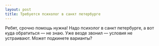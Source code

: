 ```yaml
---
layout: post 
title: Требуется психолог в санкт петербурге 
--- 
```

Ребят, срочно помощь нужна! Надо психолог в санкт петербурге, а вот куда обратиться — не знаю. Уже везде звонил — условия не устраивают. Может подкинете варианты?